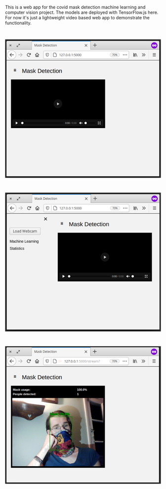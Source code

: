 This is a web app for the covid mask detection machine learning and computer vision project. The models are deployed with TensorFlow.js here. For now it's just a lightweight video based web app to demonstrate the functionality.

<br>

![alt text](https://raw.githubusercontent.com/tjbergstrom/facemask-detection-app/master/web_app/webapp/static/assets/demos/1.png)

<br>

![alt text](https://raw.githubusercontent.com/tjbergstrom/facemask-detection-app/master/web_app/webapp/static/assets/demos/2.png)

<br>

![alt text](https://raw.githubusercontent.com/tjbergstrom/facemask-detection-app/master/web_app/webapp/static/assets/demos/3.png)

<br>


